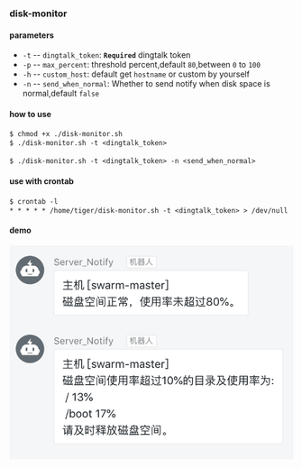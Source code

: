### disk-monitor

#### parameters

* `-t` -- `dingtalk_token`:  **`Required`** dingtalk token
* `-p` -- `max_percent`: threshold percent,default `80`,between `0` to `100`
* `-h` -- `custom_host`: default get `hostname` or custom by yourself
* `-n` -- `send_when_normal`: Whether to send notify when disk space is normal,default `false`

#### how to use

```
$ chmod +x ./disk-monitor.sh
$ ./disk-monitor.sh -t <dingtalk_token>

$ ./disk-monitor.sh -t <dingtalk_token> -n <send_when_normal>
```

#### use with crontab

```
$ crontab -l
* * * * * /home/tiger/disk-monitor.sh -t <dingtalk_token> > /dev/null
```

#### demo

![](test/test1.png)
